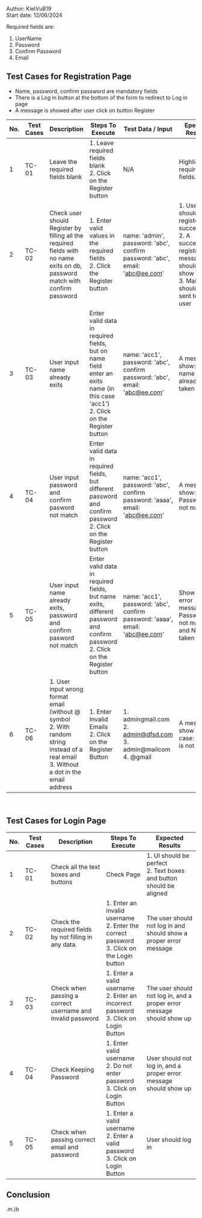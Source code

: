 Author: KietVuB19  
Start date: 12/06/2024

Required fields are:
1. UserName
2. Password
3. Confirm Password 
4. Email

## Test Cases for Registration Page

- Name, password, confirm password are mandatory fields
- There is a Log in button at the bottom of the form to redirect to Log in page
- A message is showed after user click on button Register


| No. | Test Cases | Description | Steps To Execute | Test Data / Input  | Epected Results  | Actual output | Note |
|-----|------------|-------------|------------------|--------------------|-------------------|--------|------|
| 1 | TC-01 | Leave the required fields blank | 1. Leave required fields blank <br/> 2. Click on the Register button | N/A | Highlight all required fields. | Not highlight all fields | Only highlight 1 field at a time |
| 2 | TC-02 | Check user should Register by filling all the required fields with no name exits on db, password match with confirm password| 1. Enter valid values in the required fields <br/> 2. Click the Register button | name: 'admin', password: 'abc', confirm password: 'abc', email: 'abc@ee.com'| 1. Users should be registered successfully <br/> 2. A successful registration message should show up <br/> 3. Mail should be sent to the user | User register success but no mail sent to user email | Func send_email error |
| 3 | TC-03  | User input name already exits | Enter valid data in required fields, but on name field enter an exits name (in this case 'acc1') <br/> 2. Click on the Register button | name: 'acc1', password: 'abc', confirm password: 'abc', email: 'abc@ee.com' | A message show: User name already taken | A message show: User name already taken | N/A |
| 4 | TC-04  | User input password and confirm pasword not match | Enter valid data in required fields, but different password and confirm password <br/> 2. Click on the Register button | name: 'acc1', password: 'abc', confirm password: 'aaaa', email: 'abc@ee.com' | A message show: Password not match | A message show: Password not match | N/A |
| 5 | TC-05  | User input name already exits, password and confirm pasword not match | Enter valid data in required fields, but name exits, different password and confirm password <br/> 2. Click on the Register button | name: 'acc1', password: 'abc', confirm password: 'aaaa', email: 'abc@ee.com' | Show both error message: Password not match and Name is taken| Only a message show: Name is taken | N/A |
| 6 | TC-06 | 1. User input wrong format email (without @ symbol <br> 2. With random string instead of a real email <br> 3. Without a dot in the email address | 1. Enter Invalid Emails <br/> 2. Click on the Register Button | 1. admingmail.com <br/> 2. admin@dfsd.com <br/> 3. admin@mailcom <br/> 4. @gmail | A message show for all case: Email is not valid | Only show error for case 1, 4. | N/A | 


</br>

## Test Cases for Login Page

| No. | Test Cases | Description  | Steps To Execute| Expected Results |
|-----|------------|--------------|-----------------|------------------|
|1 | TC-01 | Check all the text boxes and buttons| Check Page | 1. UI should be perfect <br> 2. Text boxes and button should be aligned |
|2 | TC-02 | Check the required fields by not filling in any data. | 1. Enter an invalid username <br/> 2. Enter the correct password <br/> 3. Click on the Login button | The user should not log in and should show a proper error message |
|3 | TC-03 | Check when passing a correct username and invalid password| 1. Enter a valid username <br/> 2. Enter an incorrect password <br/> 3. Click on Login Button | The user should not log in, and a proper error message should show up |
|4 | TC-04 | Check Keeping Password | 1. Enter valid username <br/> 2. Do not enter password <br/> 3. Click on Login Button  | User should not log in, and a proper error message should show up |
|5 | TC-05 | Check when passing correct email and password | 1. Enter a valid username <br/> 2. Enter a valid password <br/> 3. Click on Login Button| User should log in |


## Conclusion
.m.)b
